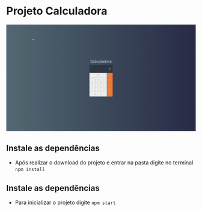 # Projeto Calculadora

![](./public/calculadora.gif)

## Instale as dependências

* Após realizar o download do projeto e entrar na pasta digite no terminal `npm install`

## Instale as dependências

* Para inicializar o projeto digite `npm start`
